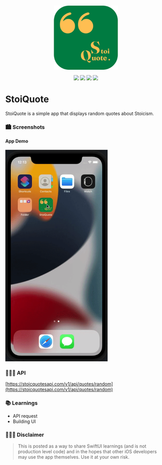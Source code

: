 
<p align="center"><img src="icon.png" width="200"></p>

<p align="center">
    <img src="https://img.shields.io/badge/iOS-15.0+-blue.svg" />
    <img src="https://img.shields.io/badge/Xcode-13.3+-brightgreen.svg" />
    <img src="https://img.shields.io/badge/Swift-5.5-orange.svg" />
    <img src="https://img.shields.io/badge/SwiftUI-3.0-red.svg" />
</p>

# StoiQuote
StoiQuote is a simple app that displays random quotes about Stoicism.

### 🏙 Screenshots

#### App Demo

<img src="demo.gif" width="320"/>

### 👨🏻‍💻 API

[https://stoicquotesapi.com/v1/api/quotes/random](https://stoicquotesapi.com/v1/api/quotes/random)

### 📚 Learnings

- API request
- Building UI

### 👨🏻‍⚖️ Disclaimer

> This is posted as a way to share SwiftUI learnings (and is not production level code) and in the hopes that other iOS developers may use the app themselves. Use it at your own risk.

